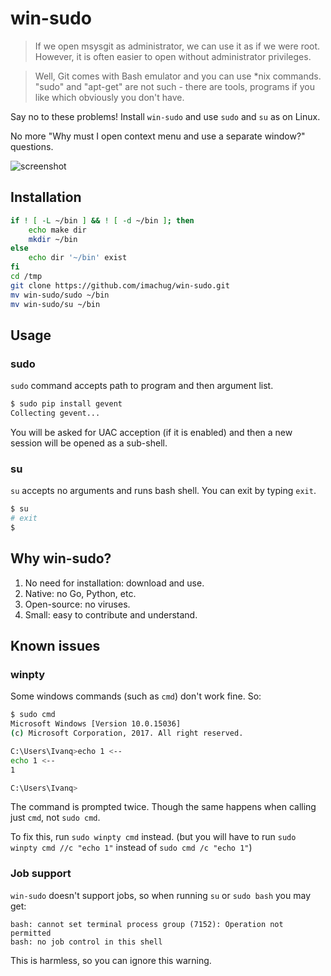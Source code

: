 # win-sudo

> If we open msysgit as administrator, we can use it as if we were root.
> However, it is often easier to open without administrator privileges.

> Well, Git comes with Bash emulator and you can use *nix commands. "sudo" and "apt-get" are not such - there are tools, programs if you like which obviously you don't have.

Say no to these problems! Install `win-sudo` and use `sudo` and `su` as on Linux.

No more "Why must I open context menu and use a separate window?" questions.

![screenshot](img/screenshot.gif)

## Installation

```bash
if ! [ -L ~/bin ] && ! [ -d ~/bin ]; then 
	echo make dir
	mkdir ~/bin
else 
	echo dir '~/bin' exist
fi
cd /tmp
git clone https://github.com/imachug/win-sudo.git
mv win-sudo/sudo ~/bin
mv win-sudo/su ~/bin
```

## Usage

### sudo

`sudo` command accepts path to program and then argument list.

```bash
$ sudo pip install gevent
Collecting gevent...
```

You will be asked for UAC acception (if it is enabled) and then a new session will be opened as a sub-shell.

### su

`su` accepts no arguments and runs bash shell. You can exit by typing `exit`.

```bash
$ su
# exit
$
```

## Why win-sudo?

1. No need for installation: download and use.
2. Native: no Go, Python, etc.
3. Open-source: no viruses.
4. Small: easy to contribute and understand.

## Known issues

### winpty

Some windows commands (such as `cmd`) don't work fine. So:

```bash
$ sudo cmd
Microsoft Windows [Version 10.0.15036]
(c) Microsoft Corporation, 2017. All right reserved.

C:\Users\Ivanq>echo 1 <--
echo 1 <--
1

C:\Users\Ivanq>
```

The command is prompted twice. Though the same happens when calling just `cmd`, not `sudo cmd`.

To fix this, run `sudo winpty cmd` instead. (but you will have to run `sudo winpty cmd //c "echo 1"` instead of `sudo cmd /c "echo 1"`)

### Job support

`win-sudo` doesn't support jobs, so when running `su` or `sudo bash` you may get:

```
bash: cannot set terminal process group (7152): Operation not permitted
bash: no job control in this shell
```

This is harmless, so you can ignore this warning.
